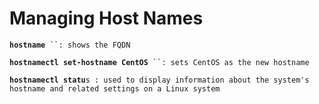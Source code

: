 # Managing Host Names

**`hostname`**` ``: shows the FQDN`

**`hostnamectl set-hostname CentOS`**` ``: sets CentOS as the new hostname`

**`hostnamectl statu`**`s : used to display information about the system's hostname and related settings on a Linux system`
